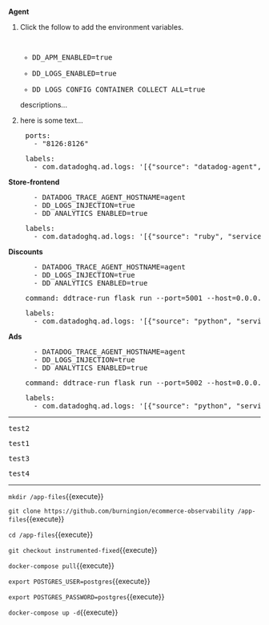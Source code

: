 
**Agent**

1. Click the follow to add the environment variables. <pre class="file" data-filename="docker-compose.yml" data-target="insert" data-marker="# add agent env variables">
      - DD_APM_ENABLED=true
      - DD_LOGS_ENABLED=true
      - DD_LOGS_CONFIG_CONTAINER_COLLECT_ALL=true</pre><p> descriptions...
2. here is some text...


<pre class="file" data-filename="docker-compose.yml" data-target="insert" data-marker="# add agent trace port">
    ports:
      - "8126:8126"</pre>


<pre class="file" data-filename="docker-compose.yml" data-target="insert" data-marker="# add agent log labels">
    labels:
      - com.datadoghq.ad.logs: '[{"source": "datadog-agent", "service": "agent"}]'</pre>


**Store-frontend**

<pre class="file" data-filename="docker-compose.yml" data-target="insert" data-marker="# add frontend env variables">
      - DATADOG_TRACE_AGENT_HOSTNAME=agent
      - DD_LOGS_INJECTION=true
      - DD_ANALYTICS_ENABLED=true</pre>


<pre class="file" data-filename="docker-compose.yml" data-target="insert" data-marker="# add frontend log labels">
    labels:
      - com.datadoghq.ad.logs: '[{"source": "ruby", "service": "store-frontend"}]'</pre>


**Discounts**

<pre class="file" data-filename="docker-compose.yml" data-target="insert" data-marker="# add discounts env variables">
      - DATADOG_TRACE_AGENT_HOSTNAME=agent
      - DD_LOGS_INJECTION=true
      - DD_ANALYTICS_ENABLED=true</pre>


<pre class="file" data-filename="docker-compose.yml" data-target="insert" data-marker="# add discounts flask server command">
    command: ddtrace-run flask run --port=5001 --host=0.0.0.0</pre>


<pre class="file" data-filename="docker-compose.yml" data-target="insert" data-marker="# add discounts log labels">
    labels:
      - com.datadoghq.ad.logs: '[{"source": "python", "service": "discounts-service"}]'</pre>


**Ads**

<pre class="file" data-filename="docker-compose.yml" data-target="insert" data-marker="# add ads env variables">
      - DATADOG_TRACE_AGENT_HOSTNAME=agent
      - DD_LOGS_INJECTION=true
      - DD_ANALYTICS_ENABLED=true</pre>


<pre class="file" data-filename="docker-compose.yml" data-target="insert" data-marker="# add ads flask server command">
    command: ddtrace-run flask run --port=5002 --host=0.0.0.0</pre>


<pre class="file" data-filename="docker-compose.yml" data-target="insert" data-marker="# add ads log labels">
    labels:
      - com.datadoghq.ad.logs: '[{"source": "python", "service": "advertisements-service"}]'</pre>


---

<pre class="file" data-filename="test.txt">test2</pre>

<pre class="file" data-filename="test.txt" data-target="prepend">test1</pre>

<pre class="file" data-filename="test.txt" data-target="append">test3</pre>

<pre class="file" data-filename="test.txt" data-target="insert" data-marker="test3">test4</pre>

---

`mkdir /app-files`{{execute}}

`git clone https://github.com/burningion/ecommerce-observability /app-files`{{execute}}

`cd /app-files`{{execute}}

`git checkout instrumented-fixed`{{execute}}

`docker-compose pull`{{execute}}

`export POSTGRES_USER=postgres`{{execute}}

`export POSTGRES_PASSWORD=postgres`{{execute}}

`docker-compose up -d`{{execute}}